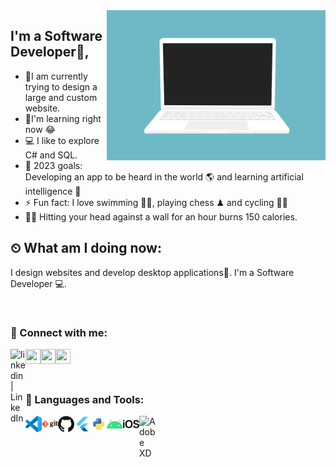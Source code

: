 <img align="right" alt="GIF" src="https://github.com/umitkoc0/umitkoc0/blob/main/code.gif?raw=true" width="350" height="240" />

## I'm a Software Developer🚀,
- 🔭I am currently trying to design a large and custom website.
- 🌱I'm learning right now 😂
- 💻 I like to explore C# and SQL.
- 🥅 2023 goals: Developing an app to be heard in the world 🌎 and learning artificial intelligence 🤖
- ⚡ Fun fact: I love swimming 🏊‍♀️, playing chess ♟ and cycling 🚴‍♀️
- 👩‍💻 Hitting your head against a wall for an hour burns 150 calories.


## ⏲ What am I doing now:
I design websites and develop desktop applications📃.
I'm a Software Developer 💻.

<br />

### 📩 Connect with me:

[<img align="left" alt="linkedin | LinkedIn" width="24px" src="https://icons8.com/icon/13930/linkedin" />][linkedin]
[<img align="left" height="24" width="24" src="https://cdn.jsdelivr.net/npm/simple-icons@v4/icons/codepen.svg" />][codepen]
[<img align="left" height="24" width="24" src="https://cdn.jsdelivr.net/npm/simple-icons@v4/icons/instagram.svg" />][instagram]
[<img align="left" height="24" width="24" src="https://cdn.jsdelivr.net/npm/simple-icons@v4/icons/gmail.svg" />][gmail]


<br />


[instagram]: https://www.instagram.com/umitkoc0
[linkedin]: https://www.linkedin.com/in/umitkoc0/
[codepen]: https://codepen.io/umitkoc0
[gmail]: mailto:umitkooc0@gmail.com 
<br />

### 🔧 Languages and Tools:

[<img align="left" alt="Visual Studio Code" width="26px" src="https://raw.githubusercontent.com/github/explore/80688e429a7d4ef2fca1e82350fe8e3517d3494d/topics/visual-studio-code/visual-studio-code.png" />][vsCode]
[<img align="left" alt="Git" width="26px" src="https://raw.githubusercontent.com/github/explore/80688e429a7d4ef2fca1e82350fe8e3517d3494d/topics/git/git.png" />][git]
[<img align="left" alt="GitHub" width="26px" src="https://raw.githubusercontent.com/github/explore/78df643247d429f6cc873026c0622819ad797942/topics/github/github.png" />][github]
[<img align="left" alt="Flutter" width="26px" src="https://raw.githubusercontent.com/github/explore/cebd63002168a05a6a642f309227eefeccd92950/topics/flutter/flutter.png" />][flutter]
[<img align="left" alt="Python" width="26px" src="https://raw.githubusercontent.com/github/explore/cebd63002168a05a6a642f309227eefeccd92950/topics/python/python.png" />][python]
[<img align="left" alt="Android" width="26px" src="https://raw.githubusercontent.com/github/explore/80688e429a7d4ef2fca1e82350fe8e3517d3494d/topics/android/android.png" />][android]
[<img align="left" alt="Ios" width="26px" src="https://raw.githubusercontent.com/github/explore/cebd63002168a05a6a642f309227eefeccd92950/topics/ios/ios.png" />][ios]
[<img align="left" alt="Adobe XD" width="26px" src="https://upload.wikimedia.org/wikipedia/commons/thumb/c/c2/Adobe_XD_CC_icon.svg/1200px-Adobe_XD_CC_icon.svg.png" />][xd]

<br />

[flutter]: https://flutter.dev/
[vsCode]: https://code.visualstudio.com/
[git]: https://git-scm.com/
[android]: https://www.android.com/
[github]: https://github.com/IbrahimTalha0
[python]: https://www.python.org/
[ios]: https://www.apple.com/ios/ios-14/
[xd]: https://www.adobe.com/products/xd.html

<br />
<br />
<!--
**umitkoc0/umitkoc0** is a ✨ _special_ ✨ repository because its `README.md` (this file) appears on your GitHub profile.

Here are some ideas to get you started:

- 🔭 I’m currently working on ...
- 🌱 I’m currently learning ...
- 👯 I’m looking to collaborate on ...
- 🤔 I’m looking for help with ...
- 💬 Ask me about ...
- 📫 How to reach me: ...
- 😄 Pronouns: ...
- ⚡ Fun fact: ...
-->
